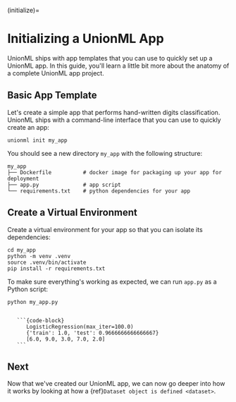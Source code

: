 (initialize)=

# Initializing a UnionML App

UnionML ships with app templates that you can use to quickly set up a UnionML app.
In this guide, you'll learn a little bit more about the anatomy of a complete UnionML app
project.

## Basic App Template

Let's create a simple app that performs hand-written digits classification.
UnionML ships with a command-line interface that you can use to quickly create an app:

```{code-block} bash
unionml init my_app
```

You should see a new directory `my_app` with the following structure:

```{code-block} bash
my_app
├── Dockerfile          # docker image for packaging up your app for deployment
├── app.py              # app script
└── requirements.txt    # python dependencies for your app
```

## Create a Virtual Environment

Create a virtual environment for your app so that you can isolate its dependencies:

```{code-block} bash
cd my_app
python -m venv .venv
source .venv/bin/activate
pip install -r requirements.txt
```

To make sure everything's working as expected, we can run `app.py` as a Python script:

```{code-block} bash
python my_app.py
```

````{dropdown} Expected output

   ```{code-block}
      LogisticRegression(max_iter=100.0)
      {'train': 1.0, 'test': 0.9666666666666667}
      [6.0, 9.0, 3.0, 7.0, 2.0]
   ```

````

## Next

Now that we've created our UnionML app, we can now go deeper into how it works by looking
at how a {ref}`Dataset object is defined <dataset>`.
